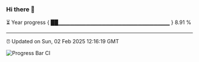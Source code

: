 ### Hi there 👋

⏳ Year progress { ██▁▁▁▁▁▁▁▁▁▁▁▁▁▁▁▁▁▁▁▁▁▁▁▁▁▁▁▁ } 8.91 %

---

⏰ Updated on Sun, 02 Feb 2025 12:16:19 GMT

![Progress Bar CI](https://github.com/Shyam-Makwana/GitHub-Actions-Demo/workflows/Progress%20Bar%20CI/badge.svg)
